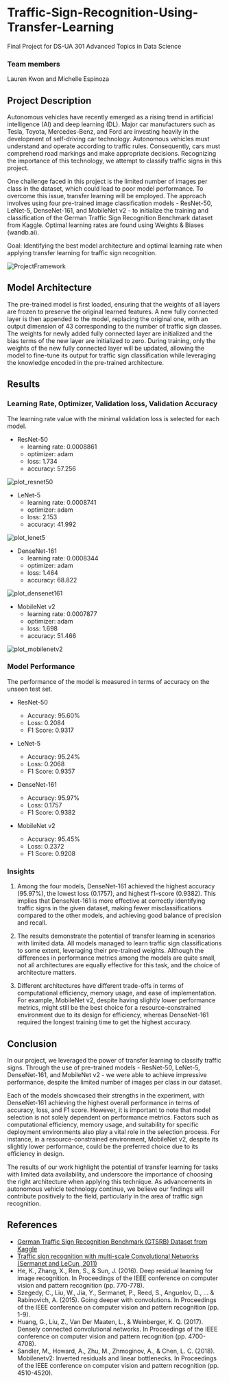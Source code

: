 # Traffic-Sign-Recognition-Using-Transfer-Learning

Final Project for DS-UA 301 Advanced Topics in Data Science

### Team members
Lauren Kwon and Michelle Espinoza

## Project Description

Autonomous vehicles have recently emerged as a rising trend in artificial intelligence (AI) and deep learning (DL). Major car manufacturers such as Tesla, Toyota, Mercedes-Benz, and Ford are investing heavily in the development of self-driving car technology. Autonomous vehicles must understand and operate according to traffic rules. Consequently, cars must comprehend road markings and make appropriate decisions. Recognizing the importance of this technology, we attempt to classify traffic signs in this project.

One challenge faced in this project is the limited number of images per class in the dataset, which could lead to poor model performance. To overcome this issue, transfer learning will be employed. The approach involves using four pre-trained image classification models - ResNet-50, LeNet-5, DenseNet-161, and MobileNet v2 - to initialize the training and classification of the German Traffic Sign Recognition Benchmark dataset from Kaggle. Optimal learning rates are found using Weights & Biases (wandb.ai).

Goal: Identifying the best model architecture and optimal learning rate when applying transfer learning for traffic sign recognition. 


![ProjectFramework](./ProjectFramework.png)


## Model Architecture

The pre-trained model is first loaded, ensuring that the weights of all layers are frozen to preserve the original learned features. A new fully connected layer is then appended to the model, replacing the original one, with an output dimension of 43 corresponding to the number of traffic sign classes. The weights for newly added fully connected layer are initialized and the bias terms of the new layer are initialized to zero. During training, only the weights of the new fully connected layer will be updated, allowing the model to fine-tune its output for traffic sign classification while leveraging the knowledge encoded in the pre-trained architecture.


## Results

### Learning Rate, Optimizer, Validation loss, Validation Accuracy

The learning rate value with the minimal validation loss is selected for each model.

- ResNet-50
  + learning rate: 0.0008861 
  + optimizer: adam
  + loss: 1.734
  + accuracy: 57.256

![plot_resnet50](./plot_resnet50.png)

- LeNet-5
  + learning rate: 0.0008741 
  + optimizer: adam
  + loss: 2.153
  + accuracy: 41.992

![plot_lenet5](./plot_lenet5.png)

- DenseNet-161
  + learning rate: 0.0008344 
  + optimizer: adam
  + loss: 1.464
  + accuracy: 68.822

![plot_densenet161](./plot_densenet161.png)

- MobileNet v2
  + learning rate: 0.0007877 
  + optimizer: adam
  + loss: 1.698
  + accuracy: 51.466

![plot_mobilenetv2](./plot_mobilenetv2.png)

### Model Performance

The performance of the model is measured in terms of accuracy on the unseen test set.

- ResNet-50
  + Accuracy: 95.60%
  + Loss: 0.2084
  + F1 Score: 0.9317

- LeNet-5
  + Accuracy: 95.24%
  + Loss: 0.2068
  + F1 Score: 0.9357

- DenseNet-161
  + Accuracy: 95.97%
  + Loss: 0.1757
  + F1 Score: 0.9382

- MobileNet v2
  + Accuracy: 95.45%
  + Loss: 0.2372
  + F1 Score: 0.9208


### Insights

1. Among the four models, DenseNet-161 achieved the highest accuracy (95.97%), the lowest loss (0.1757), and highest f1-score (0.9382). This implies that DenseNet-161 is more effective at correctly identifying traffic signs in the given dataset, making fewer misclassifications compared to the other models, and achieving good balance of precision and recall.

2. The results demonstrate the potential of transfer learning in scenarios with limited data. All models managed to learn traffic sign classifications to some extent, leveraging their pre-trained weights. Although the differences in performance metrics among the models are quite small, not all architectures are equally effective for this task, and the choice of architecture matters.

3. Different architectures have different trade-offs in terms of computational efficiency, memory usage, and ease of implementation. For example, MobileNet v2, despite having slightly lower performance metrics, might still be the best choice for a resource-constrained environment due to its design for efficiency, whereas DenseNet-161 required the longest training time to get the highest accuracy.


## Conclusion

In our project, we leveraged the power of transfer learning to classify traffic signs. Through the use of pre-trained models - ResNet-50, LeNet-5, DenseNet-161, and MobileNet v2 - we were able to achieve impressive performance, despite the limited number of images per class in our dataset.

Each of the models showcased their strengths in the experiment, with DenseNet-161 achieving the highest overall performance in terms of accuracy, loss, and F1 score. However, it is important to note that model selection is not solely dependent on performance metrics. Factors such as computational efficiency, memory usage, and suitability for specific deployment environments also play a vital role in the selection process. For instance, in a resource-constrained environment, MobileNet v2, despite its slightly lower performance, could be the preferred choice due to its efficiency in design.

The results of our work highlight the potential of transfer learning for tasks with limited data availability, and underscore the importance of choosing the right architecture when applying this technique. As advancements in autonomous vehicle technology continue, we believe our findings will contribute positively to the field, particularly in the area of traffic sign recognition.

## References

- [German Traffic Sign Recognition Benchmark (GTSRB) Dataset from Kaggle](https://www.kaggle.com/datasets/meowmeowmeowmeowmeow/gtsrb-german-traffic-sign)
- [Traffic sign recognition with multi-scale Convolutional Networks (Sermanet and LeCun, 2011)](https://ieeexplore.ieee.org/document/6033589)
- He, K., Zhang, X., Ren, S., & Sun, J. (2016). Deep residual learning for image recognition. In Proceedings of the IEEE conference on computer vision and pattern recognition (pp. 770-778).
- Szegedy, C., Liu, W., Jia, Y., Sermanet, P., Reed, S., Anguelov, D., ... & Rabinovich, A. (2015). Going deeper with convolutions. In Proceedings of the IEEE conference on computer vision and pattern recognition (pp. 1-9).
- Huang, G., Liu, Z., Van Der Maaten, L., & Weinberger, K. Q. (2017). Densely connected convolutional networks. In Proceedings of the IEEE conference on computer vision and pattern recognition (pp. 4700-4708).
- Sandler, M., Howard, A., Zhu, M., Zhmoginov, A., & Chen, L. C. (2018). Mobilenetv2: Inverted residuals and linear bottlenecks. In Proceedings of the IEEE conference on computer vision and pattern recognition (pp. 4510-4520).
